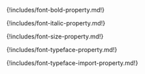{!includes/font-bold-property.md!}


{!includes/font-italic-property.md!}


{!includes/font-size-property.md!}


{!includes/font-typeface-property.md!}


{!includes/font-typeface-import-property.md!}
